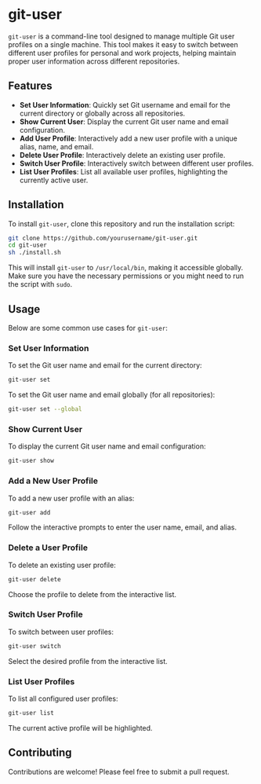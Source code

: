 # git-user

`git-user` is a command-line tool designed to manage multiple Git user profiles on a single machine. This tool makes it easy to switch between different user profiles for personal and work projects, helping maintain proper user information across different repositories.

## Features

- **Set User Information**: Quickly set Git username and email for the current directory or globally across all repositories.
- **Show Current User**: Display the current Git user name and email configuration.
- **Add User Profile**: Interactively add a new user profile with a unique alias, name, and email.
- **Delete User Profile**: Interactively delete an existing user profile.
- **Switch User Profile**: Interactively switch between different user profiles.
- **List User Profiles**: List all available user profiles, highlighting the currently active user.

## Installation

To install `git-user`, clone this repository and run the installation script:

```bash
git clone https://github.com/yourusername/git-user.git
cd git-user
sh ./install.sh
```

This will install `git-user` to `/usr/local/bin`, making it accessible globally. Make sure you have the necessary permissions or you might need to run the script with `sudo`.

## Usage

Below are some common use cases for `git-user`:

### Set User Information

To set the Git user name and email for the current directory:

```bash
git-user set
```

To set the Git user name and email globally (for all repositories):

```bash
git-user set --global
```

### Show Current User

To display the current Git user name and email configuration:

```bash
git-user show
```

### Add a New User Profile

To add a new user profile with an alias:

```bash
git-user add
```

Follow the interactive prompts to enter the user name, email, and alias.

### Delete a User Profile

To delete an existing user profile:

```bash
git-user delete
```

Choose the profile to delete from the interactive list.

### Switch User Profile

To switch between user profiles:

```bash
git-user switch
```

Select the desired profile from the interactive list.

### List User Profiles

To list all configured user profiles:

```bash
git-user list
```

The current active profile will be highlighted.

## Contributing

Contributions are welcome! Please feel free to submit a pull request.
